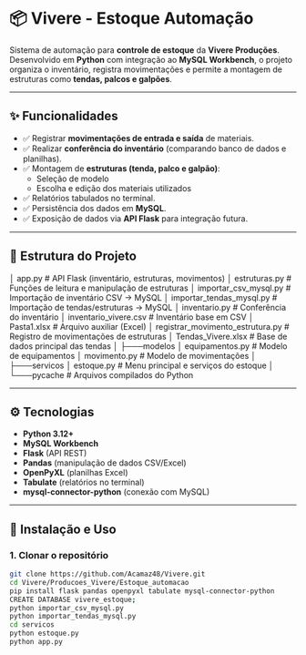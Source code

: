 # 📦 Vivere - Estoque Automação

Sistema de automação para **controle de estoque** da **Vivere Produções**.  
Desenvolvido em **Python** com integração ao **MySQL Workbench**, o projeto organiza o inventário, registra movimentações e permite a montagem de estruturas como **tendas, palcos e galpões**.

---

## ✨ Funcionalidades

- ✅ Registrar **movimentações de entrada e saída** de materiais.  
- ✅ Realizar **conferência do inventário** (comparando banco de dados e planilhas).  
- ✅ Montagem de **estruturas (tenda, palco e galpão)**:
  - Seleção de modelo
  - Escolha e edição dos materiais utilizados  
- ✅ Relatórios tabulados no terminal.  
- ✅ Persistência dos dados em **MySQL**.  
- ✅ Exposição de dados via **API Flask** para integração futura.  

---

## 📂 Estrutura do Projeto

│ app.py # API Flask (inventário, estruturas, movimentos)
│ estruturas.py # Funções de leitura e manipulação de estruturas
│ importar_csv_mysql.py # Importação de inventário CSV → MySQL
│ importar_tendas_mysql.py # Importação de tendas/estruturas → MySQL
│ inventario.py # Conferência do inventário
│ inventario_vivere.csv # Inventário base em CSV
│ Pasta1.xlsx # Arquivo auxiliar (Excel)
│ registrar_movimento_estrutura.py # Registro de movimentações de estruturas
│ Tendas_Vivere.xlsx # Base de dados principal das tendas
│
├───modelos
│ equipamentos.py # Modelo de equipamentos
│ movimento.py # Modelo de movimentações
│
├───servicos
│ estoque.py # Menu principal e serviços do estoque
│
└───pycache # Arquivos compilados do Python

---

## ⚙️ Tecnologias

- **Python 3.12+**
- **MySQL Workbench**
- **Flask** (API REST)
- **Pandas** (manipulação de dados CSV/Excel)
- **OpenPyXL** (planilhas Excel)
- **Tabulate** (relatórios no terminal)
- **mysql-connector-python** (conexão com MySQL)

---

## 🚀 Instalação e Uso

### 1. Clonar o repositório
```bash
git clone https://github.com/Acamaz48/Vivere.git
cd Vivere/Producoes_Vivere/Estoque_automacao
pip install flask pandas openpyxl tabulate mysql-connector-python
CREATE DATABASE vivere_estoque;
python importar_csv_mysql.py
python importar_tendas_mysql.py
cd servicos
python estoque.py
python app.py




